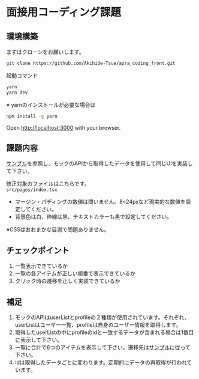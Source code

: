 # 面接用コーディング課題

## 環境構築

まずはクローンをお願いします。

```bash
git clone https://github.com/Akihide-Tsue/apra_coding_front.git
```

起動コマンド

```bash
yarn
yarn dev
```

※ yarnのインストールが必要な場合は

```bash
npm install -g yarn
```

Open [http://localhost:3000](http://localhost:3000) with your browser.

## 課題内容

[サンプル](https://apra-coding-front-7r2u-git-master-atsueapracojps-projects.vercel.app/)を参照し、モックのAPIから取得したデータを使用して同じUIを実装して下さい。  

修正対象のファイルはこちらです。  
`src/pages/index.tsx`

- マージン・パディングの数値は問いません。8~24pxなど現実的な数値を設定してください。
- 背景色は白、枠線は黒、テキストカラーも黒で設定してください。  

※CSSはおおまかな目測で問題ありません。


## チェックポイント

1. 一覧表示できているか
2. 一覧の各アイテムが正しい順番で表示できているか  
3. クリック時の遷移を正しく実装できているか

## 補足

1. モックのAPIはuserListとprofileの２種類が使用されています。それぞれ、userListはユーザー一覧、profileは自身のユーザー情報を取得します。
2. 取得したuserListの中にprofileのidと一致するデータが含まれる場合は1番目に表示して下さい。  
3. 一覧に合計で6つのアイテムを表示して下さい。遷移先は[サンプル](https://apra-coding-front-7r2u-git-master-atsueapracojps-projects.vercel.app/)に従って下さい。  
4. idは取得したデータごとに変わります。定期的にデータの再取得が行われています。
